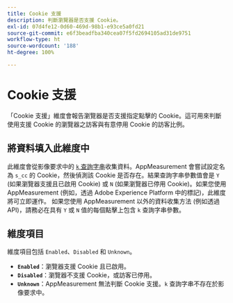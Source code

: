 ```yaml
---
title: Cookie 支援
description: 判斷瀏覽器是否支援 Cookie。
exl-id: 07d4fe12-0d60-469d-98b1-e93ce5a0fd21
source-git-commit: e6f3beadfba340cea07f5fd2694105ad31de9751
workflow-type: ht
source-wordcount: '188'
ht-degree: 100%

---
```


# Cookie 支援

「Cookie 支援」維度會報告瀏覽器是否支援指定點擊的 Cookie。這可用來判斷使用支援 Cookie 的瀏覽器之訪客與有意停用 Cookie 的訪客比例。

## 將資料填入此維度中

此維度會從影像要求中的 [`k` 查詢字串](/help/implement/validate/query-parameters.md)收集資料。AppMeasurement 會嘗試設定名為 `s_cc` 的 Cookie，然後偵測該 Cookie 是否存在。結果查詢字串參數值會是 `Y` (如果瀏覽器支援且已啟用 Cookie) 或 `N` (如果瀏覽器已停用 Cookie)。如果您使用 AppMeasurement (例如，透過 Adobe Experience Platform 中的標記)，此維度將可立即運作。 如果您使用 AppMeasurement 以外的資料收集方法 (例如透過 API)，請務必在具有 `Y` 或 `N` 值的每個點擊上包含 `k` 查詢字串參數。

## 維度項目

維度項目包括 `Enabled`、`Disabled` 和 `Unknown`。

* **`Enabled`**：瀏覽器支援 Cookie 且已啟用。
* **`Disabled`**：瀏覽器不支援 Cookie，或訪客已停用。
* **`Unknown`**：AppMeasurement 無法判斷 Cookie 支援。`k` 查詢字串不存在於影像要求中。
